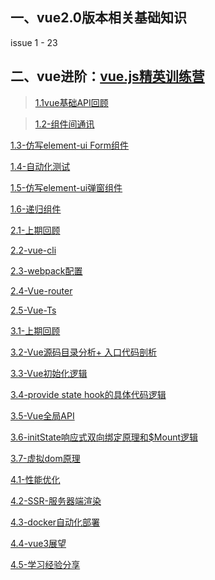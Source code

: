 
##  一、vue2.0版本相关基础知识

issue 1 - 23


##  二、vue进阶：[vue.js精英训练营](https://github.com/googBlogs/vue-master-lesson)

 > [1.1vue基础API回顾]()

 > [1.2-组件间通讯]()

[1.3-仿写element-ui Form组件]()

[1.4-自动化测试]()

[1.5-仿写element-ui弹窗组件]()

[1.6-递归组件]()

[2.1-上期回顾]()

[2.2-vue-cli]()

[2.3-webpack配置]()

[2.4-Vue-router]()

[2.5-Vue-Ts]()

[3.1-上期回顾]()

[3.2-Vue源码目录分析+ 入口代码剖析]()

[3.3-Vue初始化逻辑]()

[3.4-provide state hook的具体代码逻辑]()

[3.5-Vue全局API]()

[3.6-initState响应式双向绑定原理和$Mount逻辑]()

[3.7-虚拟dom原理]()

[4.1-性能优化]()

[4.2-SSR-服务器端渲染]()

[4.3-docker自动化部署]()

[4.4-vue3展望]()

[4.5-学习经验分享]()


